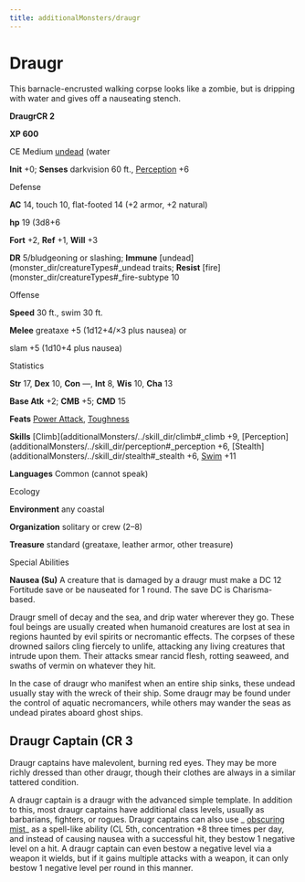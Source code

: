 ```yaml
---
title: additionalMonsters/draugr
---
```

# Draugr

This barnacle-encrusted walking corpse looks like a zombie, but is dripping with water and gives off a nauseating stench.

**DraugrCR 2**

**XP 600**

CE Medium [undead](monster_dir/creatureTypes#_undead) (water

**Init** +0; **Senses** darkvision 60 ft., [Perception](additionalMonsters/../skill_dir/perception#_perception) +6

Defense

**AC** 14, touch 10, flat-footed 14 (+2 armor, +2 natural)

**hp** 19 (3d8+6

**Fort** +2, **Ref** +1, **Will** +3

**DR** 5/bludgeoning or slashing; **Immune** [undead](monster_dir/creatureTypes#_undead traits; **Resist** [fire](monster_dir/creatureTypes#_fire-subtype 10

Offense

**Speed** 30 ft., swim 30 ft.

**Melee** greataxe +5 (1d12+4/×3 plus nausea) or

slam +5 (1d10+4 plus nausea)

Statistics

**Str** 17, **Dex** 10, **Con** —, **Int** 8, **Wis** 10, **Cha** 13

**Base Atk** +2; **CMB** +5; **CMD** 15

**Feats** [Power Attack](additionalMonsters/../feats#_power-attack), [Toughness](additionalMonsters/../feats#_toughness)

**Skills** [Climb](additionalMonsters/../skill_dir/climb#_climb +9, [Perception](additionalMonsters/../skill_dir/perception#_perception +6, [Stealth](additionalMonsters/../skill_dir/stealth#_stealth +6, [Swim](additionalMonsters/../skill_dir/swim#_swim) +11

**Languages** Common (cannot speak)

Ecology

**Environment** any coastal

**Organization** solitary or crew (2–8)

**Treasure** standard (greataxe, leather armor, other treasure)

Special Abilities

**Nausea (Su)** A creature that is damaged by a draugr must make a DC 12 Fortitude save or be nauseated for 1 round. The save DC is Charisma-based.

Draugr smell of decay and the sea, and drip water wherever they go. These foul beings are usually created when humanoid creatures are lost at sea in regions haunted by evil spirits or necromantic effects. The corpses of these drowned sailors cling fiercely to unlife, attacking any living creatures that intrude upon them. Their attacks smear rancid flesh, rotting seaweed, and swaths of vermin on whatever they hit.

In the case of draugr who manifest when an entire ship sinks, these undead usually stay with the wreck of their ship. Some draugr may be found under the control of aquatic necromancers, while others may wander the seas as undead pirates aboard ghost ships.

## Draugr Captain (CR 3

Draugr captains have malevolent, burning red eyes. They may be more richly dressed than other draugr, though their clothes are always in a similar tattered condition.

A draugr captain is a draugr with the advanced simple template. In addition to this, most draugr captains have additional class levels, usually as barbarians, fighters, or rogues. Draugr captains can also use _ [obscuring mist](additionalMonsters/../spell_dir/obscuringMist#_obscuring-mist)_ as a spell-like ability (CL 5th, concentration +8 three times per day, and instead of causing nausea with a successful hit, they bestow 1 negative level on a hit. A draugr captain can even bestow a negative level via a weapon it wields, but if it gains multiple attacks with a weapon, it can only bestow 1 negative level per round in this manner.

